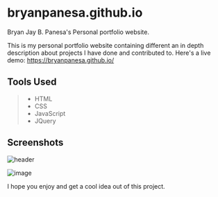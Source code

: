 # bryanpanesa.github.io
Bryan Jay B. Panesa's Personal portfolio website.

This is my personal portfolio website containing different an in depth description about projects I have done and contributed to. 
Here's a live demo: https://bryanpanesa.github.io/

## Tools Used

> * HTML
> * CSS
> * JavaScript
> * JQuery

## Screenshots

![header](https://user-images.githubusercontent.com/28181502/27298110-f89c41aa-5559-11e7-9b4f-442060703c9c.PNG)

![image](https://user-images.githubusercontent.com/28181502/27338242-417b2b18-5607-11e7-8a5a-8904332e0a56.png)

I hope you enjoy and get a cool idea out of this project.

